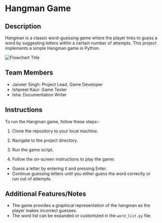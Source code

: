 # Hangman Game

## Description
Hangman is a classic word-guessing game where the player tries to guess a word by suggesting letters within a certain number of attempts. This project implements a simple Hangman game in Python.

![Flowchart Title](https://github.com/JaiveerSingh2004/TheTrio/blob/main/SourceCode/Hangman%20Flowcart.png)

## Team Members
- Jaiveer Singh: Project Lead, Game Developer
- Ishpreet Kaur: Game Tester
- Isha: Documentation Writer

## Instructions
To run the Hangman game, follow these steps:-

1. Clone the repository to your local machine.
 
2. Navigate to the project directory.

3. Run the game script.

4. Follow the on-screen instructions to play the game:
- Guess a letter by entering it and pressing Enter.
- Continue guessing letters until you either guess the word correctly or run out of attempts.

## Additional Features/Notes
- The game provides a graphical representation of the hangman as the player makes incorrect guesses.
- The word list can be expanded or customized in the `word_list.py` file.

